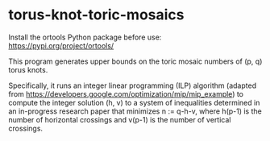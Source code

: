 # torus-knot-toric-mosaics
Install the ortools Python package before use: https://pypi.org/project/ortools/

This program generates upper bounds on the toric mosaic numbers of (p, q) torus knots.

Specifically, it runs an integer linear programming (ILP) algorithm (adapted from https://developers.google.com/optimization/mip/mip_example) to compute the integer solution (h, v) to a system of inequalities determined in an in-progress research paper that minimizes n := q-h-v, where h(p-1) is the number of horizontal crossings and v(p-1) is the number of vertical crossings.
